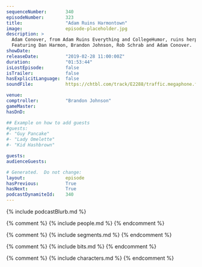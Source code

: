 ```yaml
---
sequenceNumber:       340
episodeNumber:        323
title:                "Adam Ruins Harmontown"
image:                episode-placeholder.jpg
description: >
  Adam Conover, from Adam Ruins Everything and CollegeHumor, ruins herpes, hymens and Harmontown. Brandon Johnson is our guest comptroller, and Schrab is back with another new chair.
  Featuring Dan Harmon, Brandon Johnson, Rob Schrab and Adam Conover.
showDate:             
releaseDate:          "2019-02-28 11:00:00Z"
duration:             "01:53:44"
isLostEpisode:        false
isTrailer:            false
hasExplicitLanguage:  false
soundFile:            https://chtbl.com/track/E2288/traffic.megaphone.fm/STA7557659041.mp3?updated=1596565741

venue:                
comptroller:          "Brandon Johnson"
gameMaster:           
hasDnD:               

## Example on how to add guests
#guests:
#- "Guy Pancake"
#- "Lady Omelette"
#- "Kid Hashbrown"

guests:
audienceGuests:

# Generated.  Do not change:
layout:               episode
hasPrevious:          True
hasNext:              True
podcastDynamiteId:    340
---
```


{% include podcastBlurb.md %}

{% comment %}
{% include people.md %}
{% endcomment %}

{% comment %}
{% include segments.md %}
{% endcomment %}

{% comment %}
{% include bits.md %}
{% endcomment %}

{% comment %}
{% include characters.md %}
{% endcomment %}
